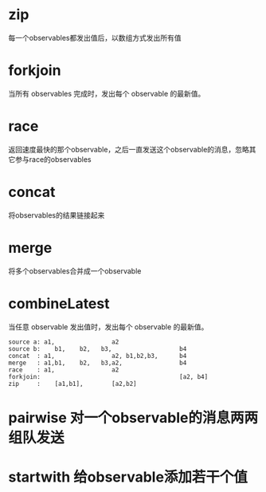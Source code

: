 # zip 
每一个observables都发出值后，以数组方式发出所有值

# forkjoin 
当所有 observables 完成时，发出每个 observable 的最新值。

# race 
返回速度最快的那个observable，之后一直发送这个observable的消息，忽略其它参与race的observables

# concat 
将observables的结果链接起来

# merge 
将多个observables合并成一个observable

# combineLatest
当任意 observable 发出值时，发出每个 observable 的最新值。

```
source a: a1,                a2
source b:    b1,    b2,   b3,                   b4
concat  : a1,                a2, b1,b2,b3,      b4
merge   : a1,b1,    b2,   b3,a2,                b4
race    : a1,                a2
forkjoin:                                       [a2, b4]
zip     :    [a1,b1],        [a2,b2] 
```

# pairwise 对一个observable的消息两两组队发送
# startwith 给observable添加若干个值
